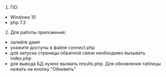 1. ПО: 
- Windows 10
- php 7.3
2. Для работы приложения:
- залейте дамп
- укажите доступы в файле connect.php
- для запуска страницы обратной связи необходимо вызывать index.php
- для вывода БД нужно вызвать results.php. Для обновления таблицы нажать на кнопку "Обновить"